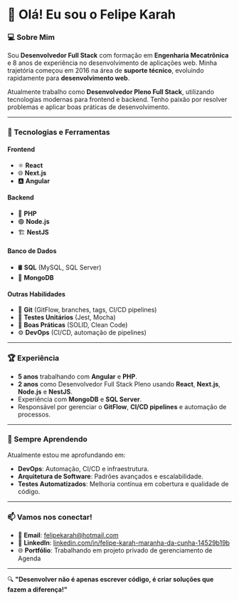 # 👋 Olá! Eu sou o Felipe Karah

### 💻 Sobre Mim

Sou **Desenvolvedor Full Stack** com formação em **Engenharia Mecatrônica** e 8 anos de experiência no desenvolvimento de aplicações web. Minha trajetória começou em 2016 na área de **suporte técnico**, evoluindo rapidamente para **desenvolvimento web**.

Atualmente trabalho como **Desenvolvedor Pleno Full Stack**, utilizando tecnologias modernas para frontend e backend. Tenho paixão por resolver problemas e aplicar boas práticas de desenvolvimento.

---

### 🚀 Tecnologias e Ferramentas

#### **Frontend**
- ⚛️ **React**
- 🌐 **Next.js**
- 🅰️ **Angular**

#### **Backend**
- 🐘 **PHP**
- 🟢 **Node.js**
- 🏗️ **NestJS**

#### **Banco de Dados**
- 🛢️ **SQL** (MySQL, SQL Server)
- 🍃 **MongoDB**

#### **Outras Habilidades**
- 🐙 **Git** (GitFlow, branches, tags, CI/CD pipelines)
- 🧪 **Testes Unitários** (Jest, Mocha)
- 📏 **Boas Práticas** (SOLID, Clean Code)
- ⚙️ **DevOps** (CI/CD, automação de pipelines)

---

### 🏆 Experiência

- **5 anos** trabalhando com **Angular** e **PHP**.
- **2 anos** como Desenvolvedor Full Stack Pleno usando **React**, **Next.js**, **Node.js** e **NestJS**.
- Experiência com **MongoDB** e **SQL Server**.
- Responsável por gerenciar o **GitFlow**, **CI/CD pipelines** e automação de processos.

---

### 🌱 Sempre Aprendendo

Atualmente estou me aprofundando em:
- **DevOps**: Automação, CI/CD e infraestrutura.
- **Arquitetura de Software**: Padrões avançados e escalabilidade.
- **Testes Automatizados**: Melhoria contínua em cobertura e qualidade de código.

---

### 📫 Vamos nos conectar!

- 📧 **Email**: [felipekarah@hotmail.com](mailto:felipekarah@hotmail.com)
- 💼 **LinkedIn**: [linkedin.com/in/felipe-karah-maranha-da-cunha-14529b19b](https://www.linkedin.com/in/felipe-karah-maranha-da-cunha-14529b19b/)
- 🌐 **Portfólio**: Trabalhando em projeto privado de gerenciamento de Agenda

---

🔍 **"Desenvolver não é apenas escrever código, é criar soluções que fazem a diferença!"**
